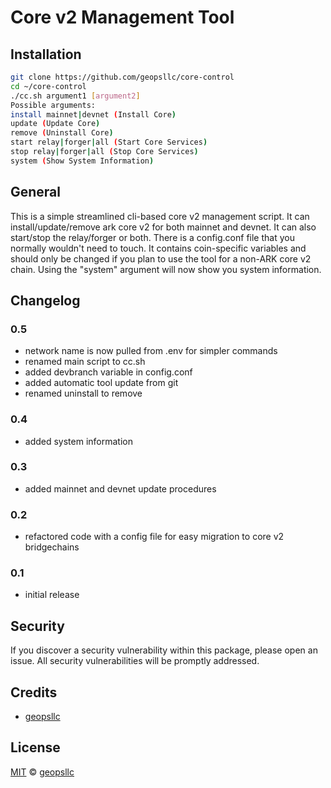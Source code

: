 # Core v2 Management Tool

## Installation

```sh
git clone https://github.com/geopsllc/core-control
cd ~/core-control
./cc.sh argument1 [argument2]
Possible arguments:
install mainnet|devnet (Install Core)
update (Update Core)
remove (Uninstall Core)
start relay|forger|all (Start Core Services)
stop relay|forger|all (Stop Core Services)
system (Show System Information)
```

## General
This is a simple streamlined cli-based core v2 management script. It can install/update/remove ark core v2 for both mainnet and 
devnet. It can also start/stop the relay/forger or both. There is a config.conf file that you normally wouldn't need to touch.
It contains coin-specific variables and should only be changed if you plan to use the tool for a non-ARK core v2 chain.
Using the "system" argument will now show you system information.

## Changelog

### 0.5
- network name is now pulled from .env for simpler commands
- renamed main script to cc.sh
- added devbranch variable in config.conf
- added automatic tool update from git
- renamed uninstall to remove

### 0.4
- added system information

### 0.3
- added mainnet and devnet update procedures

### 0.2
- refactored code with a config file for easy migration to core v2 bridgechains

### 0.1
- initial release

## Security

If you discover a security vulnerability within this package, please open an issue. All security vulnerabilities will be promptly addressed.

## Credits

- [geopsllc](https://github.com/geopsllc)

## License

[MIT](LICENSE) © [geopsllc](https://github.com/geopsllc)
